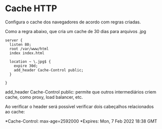 # Cache HTTP

Configura o cache dos navegadores de acordo com regras criadas.

Como a regra abaixo, que cria um cache de 30 dias para arquivos .jpg
```
server {
  listen 80;
  root /var/www/html
  index index.html

  location ~ \.jpg$ {
    expire 30d;
    add_header Cache-Control public;
  }

}
```
add_header Cache-Control public: permite que outros intermediários criem cache, como proxy, load balancer, etc.

Ao verificar o header será possível verificar dois cabeçalhos relacionados ao cache:

*Cache-Control: max-age=2592000
*Expires: Mon, 7 Feb 2022 18:38 GMT
